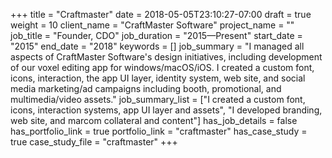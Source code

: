 +++
title = "Craftmaster"
date = 2018-05-05T23:10:27-07:00
draft = true
weight = 10
client_name = "CraftMaster Software"
project_name = ""
job_title = "Founder, CDO"
job_duration = "2015—Present"
start_date = "2015"
end_date = "2018"
keywords = []
job_summary = "I managed all aspects of CraftMaster Software's design initiatives, including development of our voxel editing app for windows/macOS/iOS. I created a custom font, icons, interaction, the app UI layer, identity system, web site, and social media marketing/ad campaigns including booth, promotional, and multimedia/video assets."
job_summary_list = ["I created a custom font, icons, interaction systems, app UI layer and assets", "I developed branding, web site, and marcom collateral and content"]
has_job_details = false
has_portfolio_link = true
portfolio_link = "craftmaster"
has_case_study = true
case_study_file = "craftmaster"
+++
